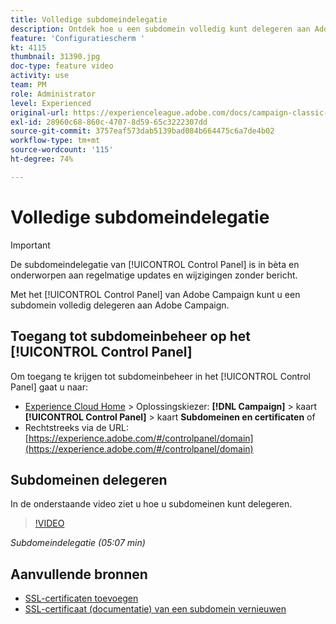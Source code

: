 ```yaml
---
title: Volledige subdomeindelegatie
description: Ontdek hoe u een subdomein volledig kunt delegeren aan Adobe Campaign.
feature: 'Configuratiescherm '
kt: 4115
thumbnail: 31390.jpg
doc-type: feature video
activity: use
team: PM
role: Administrator
level: Experienced
original-url: https://experienceleague.adobe.com/docs/campaign-classic-learn/tutorials/administrating/control-panel-acc/subdomain-delegation.html
exl-id: 28960c68-860c-4707-8d59-65c3222307dd
source-git-commit: 3757eaf573dab5139bad084b664475c6a7de4b02
workflow-type: tm+mt
source-wordcount: '115'
ht-degree: 74%

---
```


# Volledige subdomeindelegatie

>[!IMPORTANT]
>
> De subdomeindelegatie van [!UICONTROL Control Panel] is in bèta en onderworpen aan regelmatige updates en wijzigingen zonder bericht.

Met het [!UICONTROL Control Panel] van Adobe Campaign kunt u een subdomein volledig delegeren aan Adobe Campaign.

## Toegang tot subdomeinbeheer op het [!UICONTROL Control Panel]

Om toegang te krijgen tot subdomeinbeheer in het [!UICONTROL Control Panel] gaat u naar:

* [Experience Cloud Home](https://experience.adobe.com/#/home) > Oplossingskiezer: **[!DNL Campaign]** > kaart **[!UICONTROL Control Panel]** > kaart **Subdomeinen en certificaten**
of
* Rechtstreeks via de URL: [https://experience.adobe.com/#/controlpanel/domain](https://experience.adobe.com/#/controlpanel/domain)

## Subdomeinen delegeren

In de onderstaande video ziet u hoe u subdomeinen kunt delegeren.

>[!VIDEO](https://video.tv.adobe.com/v/31390?quality=12)

*Subdomeindelegatie (05:07 min)*

## Aanvullende bronnen

* [SSL-certificaten toevoegen](/help/control-panel-tutorials/subdomains-and-certificates/adding-ssl-certificates.md)
* [SSL-certificaat (documentatie) van een subdomein vernieuwen](https://experienceleague.adobe.com/docs/control-panel/using/subdomains-and-certificates/renewing-subdomain-certificate.html)